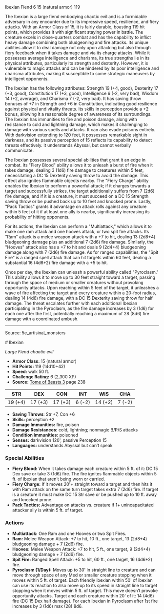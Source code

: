 <MonsterName/>Ibexian</MonsterName>
<CreatureType/>Fiend</CreatureType>
<CR/>6</CR>
<AC/>15 (natural armor)</AC>
<HP/>119</HP>
<summary>The Ibexian is a large fiend embodying chaotic evil and is a formidable adversary in any encounter due to its impressive speed, resilience, and fiery attacks. With an Armor Class of 15, it is fairly durable, boasting 119 hit points, which provides it with significant staying power in battle. The creature excels in close-quarters combat and has the capability to inflict heavy damage combining both bludgeoning and fire attacks. Its unique abilities allow it to deal damage not only upon attacking but also through fiery feedback when it takes damage and via its charge attacks. While it possesses average intelligence and charisma, its true strengths lie in its physical attributes, particularly its strength and dexterity. However, it is vulnerable to magic attacks and can be hindered by its poor intelligence and charisma attributes, making it susceptible to some strategic maneuvers by intelligent opponents.</summary>

<detail>

The Ibexian has the following attributes: Strength 19 (+4, good), Dexterity 17 (+3, good), Constitution 17 (+3, good), Intelligence 6 (-2, very bad), Wisdom 14 (+2, average), and Charisma 7 (-2, very bad). It has saving throw bonuses of +7 in Strength and +6 in Constitution, indicating good resilience against physical and vitality threats. Its skills in perception provide a +2 bonus, allowing it a reasonable degree of awareness of its surroundings. The Ibexian has immunities to fire and poison damage, along with resistance to cold and lightning damage, which makes it challenging to damage with various spells and attacks. It can also evade poisons entirely. With darkvision extending to 120 feet, it possesses remarkable sight in darkness, and its passive perception of 15 reflects its capability to detect threats effectively. It understands Abyssal, but cannot verbally communicate.

The Ibexian possesses several special abilities that grant it an edge in combat. Its "Fiery Blood" ability allows it to unleash a burst of fire when it takes damage, dealing 3 (1d6) fire damage to creatures within 5 feet, necessitating a DC 15 Dexterity saving throw to avoid the damage. This effect also ignites flammable objects nearby. The "Fiery Charge" ability enables the Ibexian to perform a powerful attack; if it charges towards a target and successfully strikes, the target additionally suffers from 7 (2d6) fire damage, and if it is a creature, it must succeed on a DC 15 Strength saving throw or be pushed back up to 10 feet and knocked prone. Lastly, "Pack Tactics" grants it advantage on attack rolls against any creature within 5 feet of it if at least one ally is nearby, significantly increasing its probability of hitting opponents.

For its actions, the Ibexian can perform a "Multiattack," which allows it to make one ram attack and one hooves attack, or two spit fire attacks. Its "Ram" attack is a melee weapon attack with a +7 to hit, dealing 13 (2d8+4) bludgeoning damage plus an additional 7 (2d6) fire damage. Similarly, the "Hooves" attack also has a +7 to hit and deals 9 (2d4+4) bludgeoning damage along with 7 (2d6) fire damage. As for ranged capabilities, the "Spit Fire" is a ranged spell attack that can hit targets within 60 feet, dealing a substantial 16 (4d6+2) fire damage with a +5 to hit.

Once per day, the Ibexian can unleash a powerful ability called "Pyroclasm." This ability allows it to move up to 30 feet straight toward a target, passing through the space of medium or smaller creatures without provoking opportunity attacks. Upon reaching within 5 feet of the target, it unleashes a wave of fire affecting the target and every creature within a 20-foot radius, dealing 14 (4d6) fire damage, with a DC 15 Dexterity saving throw for half damage. The threat escalates further with each additional Ibexian participating in the Pyroclasm, as the fire damage increases by 3 (1d6) for each one after the first, potentially reaching a maximum of 28 (8d6) fire damage with a coordinated ambush.</detail>



---

Source: 5e_artisinal_monsters

<statblock>
# Ibexian

*Large* *Fiend* *chaotic evil*

- **Armor Class:** 15 (natural armor)
- **Hit Points:** 119 (14d10+42)
- **Speed:** walk 50 ft.
- **Challenge Rating:** 6 (2,300 XP)
- **Source:** [Tome of Beasts 3](https://koboldpress.com/kpstore/product/tome-of-beasts-3-for-5th-edition/) page 238

| STR | DEX | CON | INT | WIS | CHA |
| --- | --- | --- | --- | --- | --- |
| 19 (+4) | 17 (+3) | 17 (+3) | 6 (-2) | 14 (+2) | 7 (-2) |

- **Saving Throws**: Str +7, Con +6
- **Skills:** perception +2
- **Damage Immunities:** fire, poison
- **Damage Resistances:** cold, lightning; nonmagic B/P/S attacks
- **Condition Immunities:** poisoned
- **Senses:** darkvision 120', passive Perception 15
- **Languages:** understands Abyssal but can’t speak

### Special Abilities

- **Fiery Blood:** When it takes damage each creature within 5 ft. of it: DC 15 Dex save or take 3 (1d6) fire. The fire ignites flammable objects within 5 ft. of ibexian that aren’t being worn or carried.
- **Fiery Charge:** If it moves 20'+ straight toward a target and then hits it with Ram attack on the same turn target takes extra 7 (2d6) fire. If target is a creature it must make DC 15 Str save or be pushed up to 10 ft. away and knocked prone.
- **Pack Tactics:** Advantage on attacks vs. creature if 1+ unincapacitated attacker ally is within 5 ft. of target.

### Actions

- **Multiattack:** One Ram and one Hooves or two Spit Fires.
- **Ram:** Melee Weapon Attack: +7 to hit, 10 ft., one target, 13 (2d8+4) bludgeoning damage + 7 (2d6) fire.
- **Hooves:** Melee Weapon Attack: +7 to hit, 5 ft., one target, 9 (2d4+4) bludgeoning damage + 7 (2d6) fire.
- **Spit Fire:** Ranged Spell Attack: +5 to hit, 60 ft., one target, 16 (4d6+2) fire.
- **Pyroclasm (1/Day):** Moves up to 30' in straight line to creature and can move through space of any Med or smaller creature stopping when it moves within 5 ft. of target. Each friendly ibexian within 50' of ibexian can use its reaction to also move up to its speed in straight line to target stopping when it moves within 5 ft. of target. This move doesn’t provoke opportunity attacks. Target and each creature within 20' of it: 14 (4d6) fire (DC 15 Dex half damage). For each ibexian in Pyroclasm after 1st fire increases by 3 (1d6) max (28) 8d6.


</statblock>


